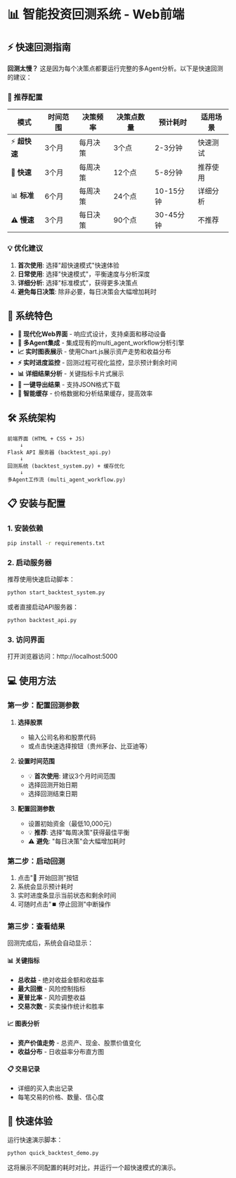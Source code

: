 # 📊 智能投资回测系统 - Web前端

## ⚡ 快速回测指南

**回测太慢？** 这是因为每个决策点都要运行完整的多Agent分析。以下是快速回测的建议：

### 🚀 推荐配置

| 模式 | 时间范围 | 决策频率 | 决策点数量 | 预计耗时 | 适用场景 |
|------|----------|----------|------------|----------|----------|
| ⚡ **超快速** | 3个月 | 每月决策 | 3个点 | 2-3分钟 | 快速测试 |
| 🚀 **快速** | 3个月 | 每周决策 | 12个点 | 5-8分钟 | 推荐使用 |
| 📊 **标准** | 6个月 | 每周决策 | 24个点 | 10-15分钟 | 详细分析 |
| ⚠️ **慢速** | 3个月 | 每日决策 | 90个点 | 30-45分钟 | 不推荐 |

### 💡 优化建议

1. **首次使用**: 选择"超快速模式"快速体验
2. **日常使用**: 选择"快速模式"，平衡速度与分析深度
3. **详细分析**: 选择"标准模式"，获得更多决策点
4. **避免每日决策**: 除非必要，每日决策会大幅增加耗时

## 🌟 系统特色

- **📱 现代化Web界面** - 响应式设计，支持桌面和移动设备
- **🤖 多Agent集成** - 集成现有的multi_agent_workflow分析引擎
- **📈 实时图表展示** - 使用Chart.js展示资产走势和收益分布
- **⚡ 实时进度监控** - 回测过程可视化监控，显示预计剩余时间
- **📊 详细结果分析** - 关键指标卡片式展示
- **💾 一键导出结果** - 支持JSON格式下载
- **💾 智能缓存** - 价格数据和分析结果缓存，提高效率

## 🛠️ 系统架构

```
前端界面 (HTML + CSS + JS)
    ↓
Flask API 服务器 (backtest_api.py)
    ↓
回测系统 (backtest_system.py) + 缓存优化
    ↓
多Agent工作流 (multi_agent_workflow.py)
```

## 📋 安装与配置

### 1. 安装依赖

```bash
pip install -r requirements.txt
```

### 2. 启动服务器

推荐使用快速启动脚本：
```bash
python start_backtest_system.py
```

或者直接启动API服务器：
```bash
python backtest_api.py
```

### 3. 访问界面

打开浏览器访问：http://localhost:5000

## 💻 使用方法

### 第一步：配置回测参数

1. **选择股票**
   - 输入公司名称和股票代码
   - 或点击快速选择按钮（贵州茅台、比亚迪等）

2. **设置时间范围**
   - 💡 **首次使用**: 建议3个月时间范围
   - 选择回测开始日期
   - 选择回测结束日期

3. **配置回测参数**
   - 设置初始资金（最低10,000元）
   - 💡 **推荐**: 选择"每周决策"获得最佳平衡
   - ⚠️ **避免**: "每日决策"会大幅增加耗时

### 第二步：启动回测

1. 点击"🚀 开始回测"按钮
2. 系统会显示预计耗时
3. 实时进度条显示当前状态和剩余时间
4. 可随时点击"⏹️ 停止回测"中断操作

### 第三步：查看结果

回测完成后，系统会自动显示：

#### 📊 关键指标
- **总收益** - 绝对收益金额和收益率
- **最大回撤** - 风险控制指标
- **夏普比率** - 风险调整收益
- **交易次数** - 买卖操作统计和胜率

#### 📈 图表分析
- **资产价值走势** - 总资产、现金、股票价值变化
- **收益分布** - 日收益率分布直方图

#### 📋 交易记录
- 详细的买入卖出记录
- 每笔交易的价格、数量、信心度

## 🚀 快速体验

运行快速演示脚本：
```bash
python quick_backtest_demo.py
```

这将展示不同配置的耗时对比，并运行一个超快速模式的演示。 